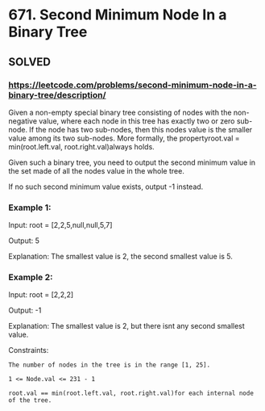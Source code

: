 # 671. Second Minimum Node In a Binary Tree

## SOLVED
### https://leetcode.com/problems/second-minimum-node-in-a-binary-tree/description/
Given a non-empty special binary tree consisting of nodes with the non-negative value, where each node in this tree has exactly two or zero sub-node. If the node has two sub-nodes, then this nodes value is the smaller value among its two sub-nodes. More formally, the propertyroot.val = min(root.left.val, root.right.val)always holds.



Given such a binary tree, you need to output the second minimum value in the set made of all the nodes value in the whole tree.



If no such second minimum value exists, output -1 instead.









### Example 1:





Input: root = [2,2,5,null,null,5,7]


Output: 5



Explanation: The smallest value is 2, the second smallest value is 5.





### Example 2:





Input: root = [2,2,2]


Output: -1



Explanation: The smallest value is 2, but there isnt any second smallest value.







Constraints:





	The number of nodes in the tree is in the range [1, 25].

	1 <= Node.val <= 231 - 1

	root.val == min(root.left.val, root.right.val)for each internal node of the tree.



